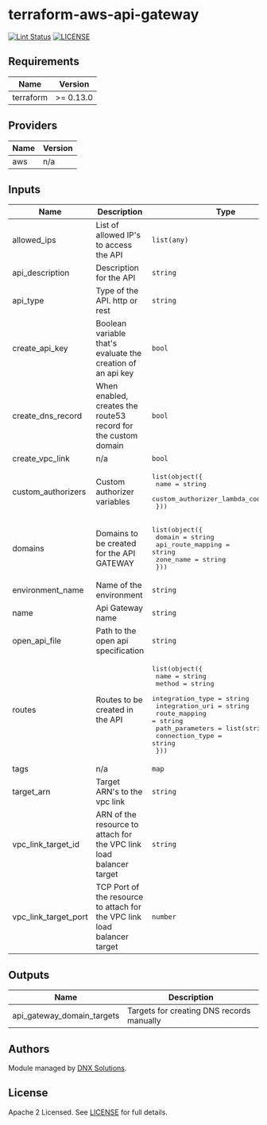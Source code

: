 # terraform-aws-api-gateway

[![Lint Status](https://github.com/DNXLabs/terraform-aws-template/workflows/Lint/badge.svg)](https://github.com/DNXLabs/terraform-aws-template/actions)
[![LICENSE](https://img.shields.io/github/license/DNXLabs/terraform-aws-template)](https://github.com/DNXLabs/terraform-aws-template/blob/master/LICENSE)

<!--- BEGIN_TF_DOCS --->

## Requirements

| Name | Version |
|------|---------|
| terraform | >= 0.13.0 |

## Providers

| Name | Version |
|------|---------|
| aws | n/a |

## Inputs

| Name | Description | Type | Default | Required |
|------|-------------|------|---------|:--------:|
| allowed\_ips | List of allowed IP's to access the API | `list(any)` | `[]` | no |
| api\_description | Description for the API | `string` | `""` | no |
| api\_type | Type of the API. http or rest | `string` | n/a | yes |
| create\_api\_key | Boolean variable that's evaluate the creation of an api key | `bool` | `false` | no |
| create\_dns\_record | When enabled, creates the route53 record for the custom domain | `bool` | `true` | no |
| create\_vpc\_link | n/a | `bool` | `false` | no |
| custom\_authorizers | Custom authorizer variables | <pre>list(object({<br>    name                          = string<br>    custom_authorizer_lambda_code = string<br>  }))</pre> | `[]` | no |
| domains | Domains to be created for the API GATEWAY | <pre>list(object({<br>    domain            = string<br>    api_route_mapping = string<br>    zone_name         = string<br>  }))</pre> | `[]` | no |
| environment\_name | Name of the environment | `string` | `""` | no |
| name | Api Gateway name | `string` | `""` | no |
| open\_api\_file | Path to the open api specification | `string` | `""` | no |
| routes | Routes to be created in the API | <pre>list(object({<br>    name             = string<br>    method           = string<br>    integration_type = string<br>    integration_uri  = string<br>    route_mapping    = string<br>    path_parameters  = list(string)<br>    connection_type  = string<br>  }))</pre> | `[]` | no |
| tags | n/a | `map` | `{}` | no |
| target\_arn | Target ARN's to the vpc link | `string` | `""` | no |
| vpc\_link\_target\_id | ARN of the resource to attach for the VPC link load balancer target | `string` | `""` | no |
| vpc\_link\_target\_port | TCP Port of the resource to attach for the VPC link load balancer target | `number` | `443` | no |

## Outputs

| Name | Description |
|------|-------------|
| api\_gateway\_domain\_targets | Targets for creating DNS records manually |

<!--- END_TF_DOCS --->

## Authors

Module managed by [DNX Solutions](https://github.com/DNXLabs).

## License

Apache 2 Licensed. See [LICENSE](https://github.com/DNXLabs/terraform-aws-template/blob/master/LICENSE) for full details.